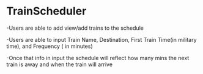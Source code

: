 # TrainScheduler

-Users are able to add view/add trains to the schedule

-Users are able to input Train Name, Destination, 
First Train Time(in military time), and Frequency ( in minutes)

-Once that info in input the schedule will reflect how many mins the next train is away and when the train will arrive
